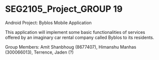 # SEG2105_Project_GROUP 19
Android Project: Byblos Mobile Application

This application will implement some basic functionalities of services offered by an imaginary car rental company called Byblos to its residents.

Group Members: Amit Shanbhoug (8677407), Himanshu Manhas (300066013), Terrence, Jaden (?)
